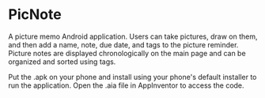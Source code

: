 # PicNote

A picture memo Android application. Users can take pictures, draw on them, and then add a name, note, due date, and tags to the picture reminder. Picture notes are displayed chronologically on the main page and can be organized and sorted using tags.

Put the .apk on your phone and install using your phone's default installer to run the application. Open the .aia file in AppInventor to access the code.
